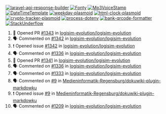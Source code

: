 [![laravel-api-response-builder](https://github-readme-stats.vercel.app/api/pin/?username=MarcinOrlowski&repo=laravel-api-response-builder&theme=default&hide_border=true&title_color=87c9c3&text_color=62696d&icon_color=636a6d&bg_color=30393e)](https://github.com/MarcinOrlowski/laravel-api-response-builder)
[![Fonty](https://github-readme-stats.vercel.app/api/pin/?username=MarcinOrlowski&repo=Fonty&theme=default&hide_border=true&title_color=87c9c3&text_color=62696d&icon_color=636a6d&bg_color=30393e)](https://github.com/MarcinOrlowski/Fonty)
[![Mp3VoiceStamp](https://github-readme-stats.vercel.app/api/pin/?username=MarcinOrlowski&repo=Mp3VoiceStamp&theme=default&hide_border=true&title_color=87c9c3&text_color=62696d&icon_color=636a6d&bg_color=30393e)](https://github.com/MarcinOrlowski/Mp3VoiceStamp)
[![DateTimeTemplate](https://github-readme-stats.vercel.app/api/pin/?username=MarcinOrlowski&repo=DateTimeTemplate&theme=default&hide_border=true&title_color=87c9c3&text_color=62696d&icon_color=636a6d&bg_color=30393e)](https://github.com/MarcinOrlowski/DateTimeTemplate)
[![weekday-plasmoid](https://github-readme-stats.vercel.app/api/pin/?username=MarcinOrlowski&repo=weekday-plasmoid&theme=default&hide_border=true&title_color=87c9c3&text_color=62696d&icon_color=636a6d&bg_color=30393e)](https://github.com/MarcinOrlowski/weekday-plasmoid)
[![html-clock-plasmoid](https://github-readme-stats.vercel.app/api/pin/?username=MarcinOrlowski&repo=html-clock-plasmoid&theme=default&hide_border=true&title_color=87c9c3&text_color=62696d&icon_color=636a6d&bg_color=30393e)](https://github.com/MarcinOrlowski/html-clock-plasmoid)
[![crypto-tracker-plasmoid](https://github-readme-stats.vercel.app/api/pin/?username=MarcinOrlowski&repo=crypto-tracker-plasmoid&theme=default&hide_border=true&title_color=87c9c3&text_color=62696d&icon_color=636a6d&bg_color=30393e)](https://github.com/MarcinOrlowski/crypto-tracker-plasmoid)
[![process-dotenv](https://github-readme-stats.vercel.app/api/pin/?username=MarcinOrlowski&repo=process-dotenv&theme=default&hide_border=true&title_color=87c9c3&text_color=62696d&icon_color=636a6d&bg_color=30393e)](https://github.com/MarcinOrlowski/process-dotenv)
[![bank-qrcode-formatter](https://github-readme-stats.vercel.app/api/pin/?username=MarcinOrlowski&repo=bank-qrcode-formatter&theme=default&hide_border=true&title_color=87c9c3&text_color=62696d&icon_color=636a6d&bg_color=30393e)](https://github.com/MarcinOrlowski/bank-qrcode-formatter)
[![StackUnderflow](https://github-readme-stats.vercel.app/api/pin/?username=MarcinOrlowski&repo=StackUnderflow&theme=default&hide_border=true&title_color=87c9c3&text_color=62696d&icon_color=636a6d&bg_color=30393e)](https://github.com/MarcinOrlowski/StackUnderflow)

<!--START_SECTION:activity-->
1. 💪 Opened PR [#1343](https://github.com/logisim-evolution/logisim-evolution/pull/1343) in [logisim-evolution/logisim-evolution](https://github.com/logisim-evolution/logisim-evolution)
2. 🗣 Commented on [#1342](https://github.com/logisim-evolution/logisim-evolution/issues/1342) in [logisim-evolution/logisim-evolution](https://github.com/logisim-evolution/logisim-evolution)
3. ❗️ Opened issue [#1342](https://github.com/logisim-evolution/logisim-evolution/issues/1342) in [logisim-evolution/logisim-evolution](https://github.com/logisim-evolution/logisim-evolution)
4. 🗣 Commented on [#1336](https://github.com/logisim-evolution/logisim-evolution/issues/1336) in [logisim-evolution/logisim-evolution](https://github.com/logisim-evolution/logisim-evolution)
5. 💪 Opened PR [#1341](https://github.com/logisim-evolution/logisim-evolution/pull/1341) in [logisim-evolution/logisim-evolution](https://github.com/logisim-evolution/logisim-evolution)
6. 🗣 Commented on [#1336](https://github.com/logisim-evolution/logisim-evolution/issues/1336) in [logisim-evolution/logisim-evolution](https://github.com/logisim-evolution/logisim-evolution)
7. 🗣 Commented on [#1333](https://github.com/logisim-evolution/logisim-evolution/issues/1333) in [logisim-evolution/logisim-evolution](https://github.com/logisim-evolution/logisim-evolution)
8. 🗣 Commented on [#9](https://github.com/Medieninformatik-Regensburg/dokuwiki-plugin-markdowku/issues/9) in [Medieninformatik-Regensburg/dokuwiki-plugin-markdowku](https://github.com/Medieninformatik-Regensburg/dokuwiki-plugin-markdowku)
9. ❗️ Opened issue [#9](https://github.com/Medieninformatik-Regensburg/dokuwiki-plugin-markdowku/issues/9) in [Medieninformatik-Regensburg/dokuwiki-plugin-markdowku](https://github.com/Medieninformatik-Regensburg/dokuwiki-plugin-markdowku)
10. 🗣 Commented on [#1209](https://github.com/logisim-evolution/logisim-evolution/issues/1209) in [logisim-evolution/logisim-evolution](https://github.com/logisim-evolution/logisim-evolution)
<!--END_SECTION:activity-->
